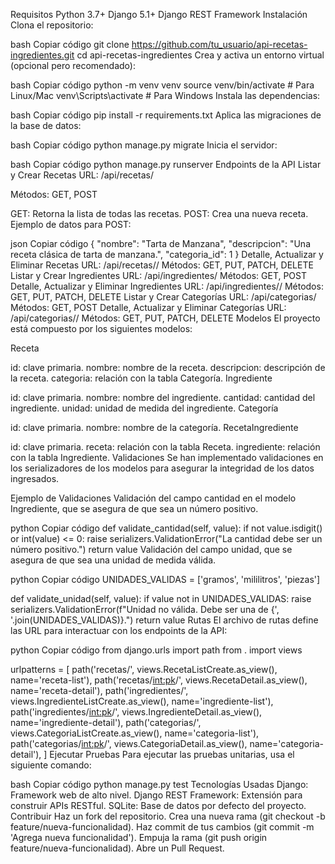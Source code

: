 Requisitos
Python 3.7+
Django 5.1+
Django REST Framework
Instalación
Clona el repositorio:

bash
Copiar código
git clone https://github.com/tu_usuario/api-recetas-ingredientes.git
cd api-recetas-ingredientes
Crea y activa un entorno virtual (opcional pero recomendado):

bash
Copiar código
python -m venv venv
source venv/bin/activate  # Para Linux/Mac
venv\Scripts\activate  # Para Windows
Instala las dependencias:

bash
Copiar código
pip install -r requirements.txt
Aplica las migraciones de la base de datos:

bash
Copiar código
python manage.py migrate
Inicia el servidor:

bash
Copiar código
python manage.py runserver
Endpoints de la API
Listar y Crear Recetas
URL: /api/recetas/

Métodos: GET, POST

GET: Retorna la lista de todas las recetas.
POST: Crea una nueva receta.
Ejemplo de datos para POST:

json
Copiar código
{
    "nombre": "Tarta de Manzana",
    "descripcion": "Una receta clásica de tarta de manzana.",
    "categoria_id": 1
}
Detalle, Actualizar y Eliminar Recetas
URL: /api/recetas/<id>/
Métodos: GET, PUT, PATCH, DELETE
Listar y Crear Ingredientes
URL: /api/ingredientes/
Métodos: GET, POST
Detalle, Actualizar y Eliminar Ingredientes
URL: /api/ingredientes/<id>/
Métodos: GET, PUT, PATCH, DELETE
Listar y Crear Categorías
URL: /api/categorias/
Métodos: GET, POST
Detalle, Actualizar y Eliminar Categorías
URL: /api/categorias/<id>/
Métodos: GET, PUT, PATCH, DELETE
Modelos
El proyecto está compuesto por los siguientes modelos:

Receta

id: clave primaria.
nombre: nombre de la receta.
descripcion: descripción de la receta.
categoria: relación con la tabla Categoría.
Ingrediente

id: clave primaria.
nombre: nombre del ingrediente.
cantidad: cantidad del ingrediente.
unidad: unidad de medida del ingrediente.
Categoría

id: clave primaria.
nombre: nombre de la categoría.
RecetaIngrediente

id: clave primaria.
receta: relación con la tabla Receta.
ingrediente: relación con la tabla Ingrediente.
Validaciones
Se han implementado validaciones en los serializadores de los modelos para asegurar la integridad de los datos ingresados.

Ejemplo de Validaciones
Validación del campo cantidad en el modelo Ingrediente, que se asegura de que sea un número positivo.

python
Copiar código
def validate_cantidad(self, value):
    if not value.isdigit() or int(value) <= 0:
        raise serializers.ValidationError("La cantidad debe ser un número positivo.")
    return value
Validación del campo unidad, que se asegura de que sea una unidad de medida válida.

python
Copiar código
UNIDADES_VALIDAS = ['gramos', 'mililitros', 'piezas']

def validate_unidad(self, value):
    if value not in UNIDADES_VALIDAS:
        raise serializers.ValidationError(f"Unidad no válida. Debe ser una de {', '.join(UNIDADES_VALIDAS)}.")
    return value
Rutas
El archivo de rutas define las URL para interactuar con los endpoints de la API:

python
Copiar código
from django.urls import path
from . import views

urlpatterns = [
    path('recetas/', views.RecetaListCreate.as_view(), name='receta-list'),
    path('recetas/<int:pk>/', views.RecetaDetail.as_view(), name='receta-detail'),
    path('ingredientes/', views.IngredienteListCreate.as_view(), name='ingrediente-list'),
    path('ingredientes/<int:pk>/', views.IngredienteDetail.as_view(), name='ingrediente-detail'),
    path('categorias/', views.CategoriaListCreate.as_view(), name='categoria-list'),
    path('categorias/<int:pk>/', views.CategoriaDetail.as_view(), name='categoria-detail'),
]
Ejecutar Pruebas
Para ejecutar las pruebas unitarias, usa el siguiente comando:

bash
Copiar código
python manage.py test
Tecnologías Usadas
Django: Framework web de alto nivel.
Django REST Framework: Extensión para construir APIs RESTful.
SQLite: Base de datos por defecto del proyecto.
Contribuir
Haz un fork del repositorio.
Crea una nueva rama (git checkout -b feature/nueva-funcionalidad).
Haz commit de tus cambios (git commit -m 'Agrega nueva funcionalidad').
Empuja la rama (git push origin feature/nueva-funcionalidad).
Abre un Pull Request.
